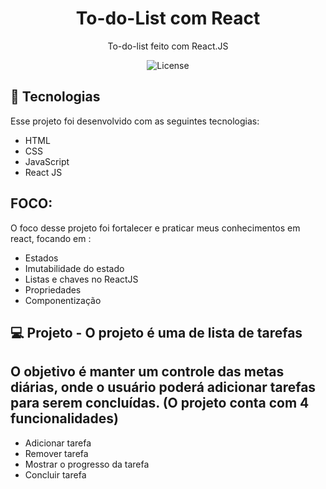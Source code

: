 <h1 align="center">To-do-List com React</h1>

<p align="center">
To-do-list feito com React.JS
</p>

<p align="center">
  <img alt="License" src="https://img.shields.io/static/v1?label=license&message=MIT&color=49AA26&labelColor=000000">
</p>

## 🚀 Tecnologias

Esse projeto foi desenvolvido com as seguintes tecnologias:

- HTML
- CSS
- JavaScript
- React JS

## FOCO: 
O foco desse projeto foi  fortalecer e praticar meus conhecimentos em react, focando em :
- Estados
- Imutabilidade do estado
- Listas e chaves no ReactJS
- Propriedades
- Componentização 

## 💻 Projeto - O projeto é uma de lista de tarefas 

## O objetivo  é manter um controle das metas diárias, onde o usuário poderá adicionar tarefas para serem concluídas. (O projeto conta com 4 funcionalidades) 
- Adicionar tarefa
- Remover tarefa
- Mostrar o progresso da tarefa
- Concluir tarefa

